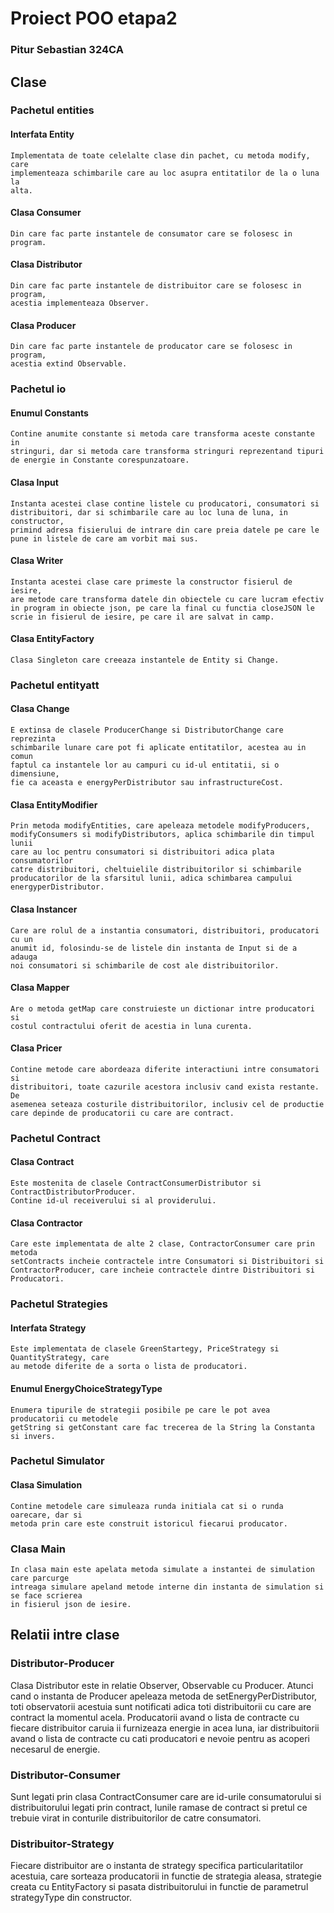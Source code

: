# Proiect POO etapa2
### Pitur Sebastian 324CA
## Clase
  ### Pachetul entities
  #### Interfata Entity
    Implementata de toate celelalte clase din pachet, cu metoda modify, care
    implementeaza schimbarile care au loc asupra entitatilor de la o luna la
    alta.
  #### Clasa Consumer
    Din care fac parte instantele de consumator care se folosesc in program.
  #### Clasa Distributor
    Din care fac parte instantele de distribuitor care se folosesc in program, 
    acestia implementeaza Observer.
  #### Clasa Producer
    Din care fac parte instantele de producator care se folosesc in program, 
    acestia extind Observable.
  ### Pachetul io
  #### Enumul Constants
    Contine anumite constante si metoda care transforma aceste constante in 
    stringuri, dar si metoda care transforma stringuri reprezentand tipuri
    de energie in Constante corespunzatoare.
  #### Clasa Input
    Instanta acestei clase contine listele cu producatori, consumatori si 
    distribuitori, dar si schimbarile care au loc luna de luna, in constructor,
    primind adresa fisierului de intrare din care preia datele pe care le 
    pune in listele de care am vorbit mai sus.
  #### Clasa Writer
    Instanta acestei clase care primeste la constructor fisierul de iesire,
    are metode care transforma datele din obiectele cu care lucram efectiv
    in program in obiecte json, pe care la final cu functia closeJSON le 
    scrie in fisierul de iesire, pe care il are salvat in camp.
  #### Clasa EntityFactory
    Clasa Singleton care creeaza instantele de Entity si Change.
  ### Pachetul entityatt
  #### Clasa Change 
    E extinsa de clasele ProducerChange si DistributorChange care reprezinta 
    schimbarile lunare care pot fi aplicate entitatilor, acestea au in comun
    faptul ca instantele lor au campuri cu id-ul entitatii, si o dimensiune,
    fie ca aceasta e energyPerDistributor sau infrastructureCost.
  #### Clasa EntityModifier
    Prin metoda modifyEntities, care apeleaza metodele modifyProducers, 
    modifyConsumers si modifyDistributors, aplica schimbarile din timpul lunii
    care au loc pentru consumatori si distribuitori adica plata consumatorilor
    catre distribuitori, cheltuielile distribuitorilor si schimbarile
    producatorilor de la sfarsitul lunii, adica schimbarea campului 
    energyperDistributor.
  #### Clasa Instancer
    Care are rolul de a instantia consumatori, distribuitori, producatori cu un
    anumit id, folosindu-se de listele din instanta de Input si de a adauga 
    noi consumatori si schimbarile de cost ale distribuitorilor.
  #### Clasa Mapper
    Are o metoda getMap care construieste un dictionar intre producatori si 
    costul contractului oferit de acestia in luna curenta.
  #### Clasa Pricer
    Contine metode care abordeaza diferite interactiuni intre consumatori si 
    distribuitori, toate cazurile acestora inclusiv cand exista restante. De 
    asemenea seteaza costurile distribuitorilor, inclusiv cel de productie
    care depinde de producatorii cu care are contract.
  ### Pachetul Contract
  #### Clasa Contract
    Este mostenita de clasele ContractConsumerDistributor si ContractDistributorProducer.
    Contine id-ul receiverului si al providerului.
  #### Clasa Contractor
    Care este implementata de alte 2 clase, ContractorConsumer care prin metoda 
    setContracts incheie contractele intre Consumatori si Distribuitori si 
    ContractorProducer, care incheie contractele dintre Distribuitori si Producatori.
  ### Pachetul Strategies
  #### Interfata Strategy
    Este implementata de clasele GreenStartegy, PriceStrategy si QuantityStrategy, care
    au metode diferite de a sorta o lista de producatori.
  #### Enumul EnergyChoiceStrategyType
    Enumera tipurile de strategii posibile pe care le pot avea producatorii cu metodele
    getString si getConstant care fac trecerea de la String la Constanta si invers.
  ### Pachetul Simulator
  #### Clasa Simulation
    Contine metodele care simuleaza runda initiala cat si o runda oarecare, dar si 
    metoda prin care este construit istoricul fiecarui producator.
  ### Clasa Main
    In clasa main este apelata metoda simulate a instantei de simulation care parcurge
    intreaga simulare apeland metode interne din instanta de simulation si se face scrierea
    in fisierul json de iesire.
## Relatii intre clase
  ### Distributor-Producer
  Clasa Distributor este in relatie Observer, Observable cu Producer. Atunci cand o instanta
  de Producer apeleaza metoda de setEnergyPerDistributor, toti observatorii acestuia sunt
  notificati adica toti distribuitorii cu care are contract la momentul acela. Producatorii
  avand o lista de contracte cu fiecare distribuitor caruia ii furnizeaza energie in acea luna,
  iar distribuitorii avand o lista de contracte cu cati producatori e nevoie pentru as acoperi
  necesarul de energie.
  ### Distributor-Consumer
  Sunt legati prin clasa ContractConsumer care are id-urile consumatorului si distribuitorului 
  legati prin contract, lunile ramase de contract si pretul ce trebuie virat in conturile 
  distribuitorilor de catre consumatori.
  ### Distribuitor-Strategy
  Fiecare distribuitor are o instanta de strategy specifica particularitatilor acestuia, care
  sorteaza producatorii in functie de strategia aleasa, strategie creata cu EntityFactory si 
  pasata distribuitorului in functie de parametrul strategyType din constructor. 
  
  
